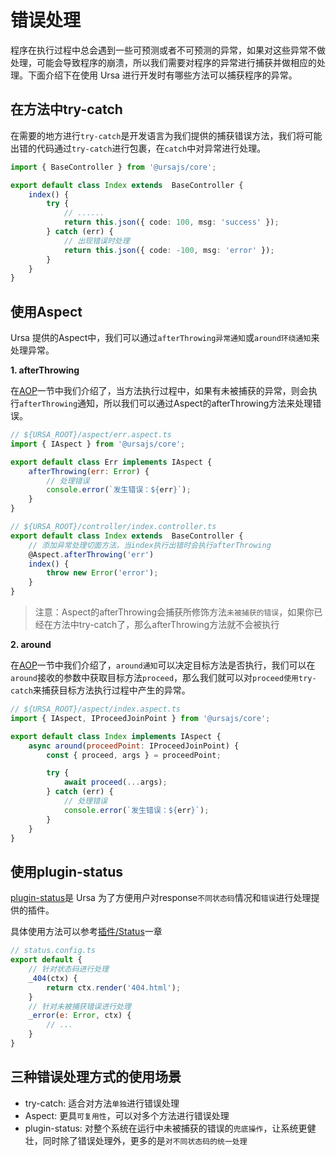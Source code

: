 # 错误处理

程序在执行过程中总会遇到一些可预测或者不可预测的异常，如果对这些异常不做处理，可能会导致程序的崩溃，所以我们需要对程序的异常进行捕获并做相应的处理。下面介绍下在使用 Ursa 进行开发时有哪些方法可以捕获程序的异常。

## 在方法中try-catch

在需要的地方进行`try-catch`是开发语言为我们提供的捕获错误方法，我们将可能出错的代码通过`try-catch`进行包裹，在`catch`中对异常进行处理。

```ts
import { BaseController } from '@ursajs/core';

export default class Index extends  BaseController {
    index() {
        try {
            // ......
            return this.json({ code: 100, msg: 'success' });
        } catch (err) {
            // 出现错误时处理
            return this.json({ code: -100, msg: 'error' });
        }
    }
}
```

## 使用Aspect

Ursa 提供的Aspect中，我们可以通过`afterThrowing异常通知`或`around环绕通知`来处理异常。

**1. afterThrowing**

在[AOP](./AOP.md#通知)一节中我们介绍了，当方法执行过程中，如果有未被捕获的异常，则会执行`afterThrowing`通知，所以我们可以通过Aspect的afterThrowing方法来处理错误。

```javascript
// ${URSA_ROOT}/aspect/err.aspect.ts
import { IAspect } from '@ursajs/core';

export default class Err implements IAspect {
    afterThrowing(err: Error) {
        // 处理错误
        console.error(`发生错误：${err}`);
    }
}

// ${URSA_ROOT}/controller/index.controller.ts
export default class Index extends  BaseController {
    // 添加异常处理切面方法，当index执行出错时会执行afterThrowing
    @Aspect.afterThrowing('err')
    index() {
        throw new Error('error');
    }
}
```

> 注意：Aspect的afterThrowing会捕获所修饰方法`未被捕获的错误`，如果你已经在方法中try-catch了，那么afterThrowing方法就不会被执行

**2. around**

在[AOP](./AOP.md#通知)一节中我们介绍了，`around通知`可以决定目标方法是否执行，我们可以在`around`接收的参数中获取目标方法`proceed`，那么我们就可以对`proceed使用try-catch`来捕获目标方法执行过程中产生的异常。

```javascript
// ${URSA_ROOT}/aspect/index.aspect.ts
import { IAspect, IProceedJoinPoint } from '@ursajs/core';

export default class Index implements IAspect {
    async around(proceedPoint: IProceedJoinPoint) {
        const { proceed, args } = proceedPoint;

        try {
            await proceed(...args);
        } catch (err) {
            // 处理错误
            console.error(`发生错误：${err}`);
        }
    }
}
```

## 使用plugin-status

[plugin-status](./Status.md)是 Ursa 为了方便用户对response`不同状态码`情况和`错误`进行处理提供的插件。

具体使用方法可以参考[插件/Status](./Status.md)一章

```javascript
// status.config.ts
export default {
    // 针对状态码进行处理
    _404(ctx) {
        return ctx.render('404.html');
    }
    // 针对未被捕获错误进行处理
    _error(e: Error, ctx) {
        // ...
    }
}
```

## 三种错误处理方式的使用场景

- try-catch: 适合对方法`单独`进行错误处理
- Aspect: 更具`可复用性`，可以对多个方法进行错误处理
- plugin-status: 对整个系统在运行中未被捕获的错误的`兜底操作`，让系统更健壮，同时除了错误处理外，更多的是`对不同状态码的统一处理`
